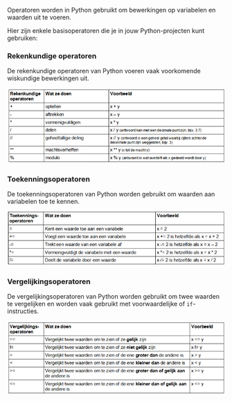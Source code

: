 Operatoren worden in Python gebruikt om bewerkingen op variabelen en waarden uit te voeren.

Hier zijn enkele basisoperatoren die je in jouw Python-projecten kunt gebruiken:

### Rekenkundige operatoren

De rekenkundige operatoren van Python voeren vaak voorkomende wiskundige bewerkingen uit.

![Een tabel met de volgende rekenkundige operatoren: + voert optelling uit; - voert aftrekking uit; * voert vermenigvuldiging uit; / voert deling uit; // voert verdiepingsdeling uit waarbij het antwoord een geheel getal is waarbij de decimalen worden verwijderd; ** voert machtsverheffing uit; % voert de restwaarde-functie (modulo) uit.](images/arithmetic_operators.png)

### Toekenningsoperatoren

De toekenningsoperatoren van Python worden gebruikt om waarden aan variabelen toe te kennen.

![Een tabel met de volgende toekenningsoperatoren: = kent een waarde toe waaraan een variabele gelijk is; += telt een waarde op bij de variabele; -= trekt een waarde af van de variabele; *= vermenigvuldigt de variabele met een waarde; /= deelt de variabele door een waarde.](images/assignment_operators.png)

### Vergelijkingsoperatoren

De vergelijkingsoperatoren van Python worden gebruikt om twee waarden te vergelijken en worden vaak gebruikt met voorwaardelijke of `if`-instructies.

![Een tabel met de volgende vergelijkingsoperatoren: == vergelijkt twee waarden om te zien of ze gelijk zijn; != vergelijkt twee waarden om te zien of ze niet gelijk zijn; < vergelijkt twee waarden om te zien of de ene minder is dan de andere; > vergelijkt twee waarden om te zien of de ene groter is dan de andere; >= vergelijkt twee waarden om te zien of de ene groter is dan of gelijk is aan de andere; <= vergelijkt twee waarden om te zien of de ene kleiner is dan of gelijk is aan de andere.](images/comparison_operators.png)